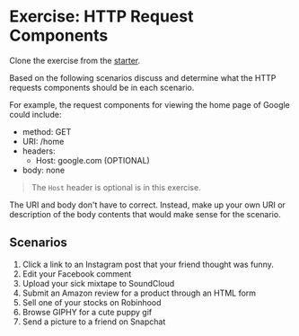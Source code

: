 # Exercise: HTTP Request Components

Clone the exercise from the [starter].

Based on the following scenarios discuss and determine what the HTTP requests
components should be in each scenario.

For example, the request components for viewing the home page of Google could
include:

- method: GET
- URI: /home
- headers:
  - Host: google.com (OPTIONAL)
- body: none

> The `Host` header is optional is in this exercise.

The URI and body don't have to correct. Instead, make up your own URI or
description of the body contents that would make sense for the scenario.

## Scenarios

1. Click a link to an Instagram post that your friend thought was funny.
2. Edit your Facebook comment
3. Upload your sick mixtape to SoundCloud
4. Submit an Amazon review for a product through an HTML form
5. Sell one of your stocks on Robinhood
6. Browse GIPHY for a cute puppy gif
7. Send a picture to a friend on Snapchat

[starter]: https://github.com/appacademy/practice-for-week-08-http-request-components